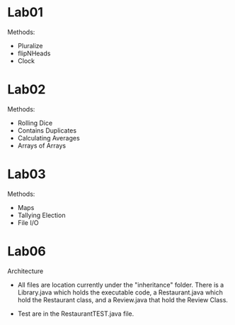 # Lab01

Methods:

- Pluralize
- flipNHeads
- Clock


# Lab02

Methods:

- Rolling Dice
- Contains Duplicates
- Calculating Averages
- Arrays of Arrays


# Lab03

Methods:

- Maps
- Tallying Election
- File I/O

# Lab06

Architecture
- All files are location currently under the "inheritance" folder. There is a Library.java which holds the executable code,
  a Restaurant.java which hold the Restaurant class, and a Review.java that hold the Review Class.

- Test are in the RestaurantTEST.java file.

